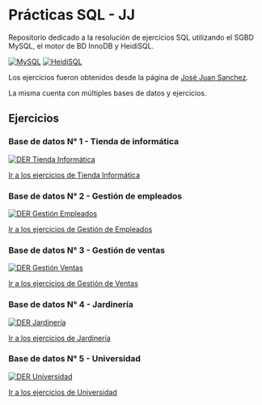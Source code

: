# Prácticas SQL - JJ
Repositorio dedicado a la resolución de ejercicios SQL utilizando el SGBD MySQL, el motor de BD InnoDB y HeidiSQL.

[![MySQL](/images//sql.png)](https://www.mysql.com/)
[![HeidiSQL](/images/heidi.png)](https://www.heidisql.com/)


Los ejercicios fueron obtenidos desde la página de [José Juan Sanchez](https://josejuansanchez.org/bd/ejercicios-consultas-sql/index.html).

La misma cuenta con múltiples bases de datos y ejercicios.

## Ejercicios

### Base de datos N° 1 - Tienda de informática

[![DER Tienda Informática](/images/der-tienda-informatica.png)]()

<a href="informatica.MD">Ir a los ejercicios de Tienda Informática</a>

### Base de datos N° 2 - Gestión de empleados

[![DER Gestión Empleados](/images/der-gestion-empleados.png)]()

<a href="empleados.MD">Ir a los ejercicios de Gestión de Empleados</a>

### Base de datos N° 3 - Gestión de ventas

[![DER Gestión Ventas](/images/der-gestion-ventas.png)]()

<a href="ventas.MD">Ir a los ejercicios de Gestión de Ventas</a>

### Base de datos N° 4 - Jardinería

[![DER Jardinería](/images/der-jardineria.png)]()

<a href="jardineria.MD">Ir a los ejercicios de Jardinería</a>

### Base de datos N° 5 - Universidad

[![DER Universidad](/images/der-universidad.png)]()

<a href="universidad.MD">Ir a los ejercicios de Universidad</a>

